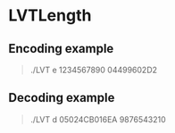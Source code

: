 # LVTLength

## Encoding example

>./LVT e 1234567890
>04499602D2

## Decoding example
>./LVT d 05024CB016EA
>9876543210
